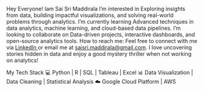 
Hey Everyone!
Iam Sai Sri Maddirala
I’m interested in Exploring insights from data, building impactful visualizations, and solving real-world problems through analytics.
I’m currently learning Advanced techniques in data analytics, machine learning, and cloud-based data pipelines.
I’m looking to collaborate on  Data-driven projects, interactive dashboards, and open-source analytics tools.
How to reach me: Feel free to connect with me via [LinkedIn ](https://www.linkedin.com/in/sai-sri-maddirala-bb88331b5/)or email me at saisri.maddirala@gmail.com.
I love uncovering stories hidden in data and enjoy a good mystery thriller when not working on analytics!

My Tech Stack
💻 Python | R | SQL | Tableau | Excel
📊 Data Visualization | Data Cleaning | Statistical Analysis
☁️ Google Cloud Platform | AWS

